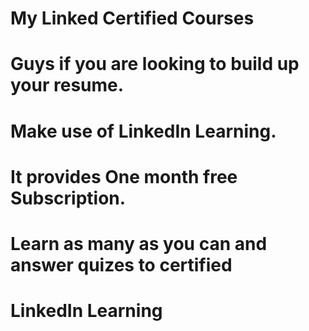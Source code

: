 # My Linked Certified Courses

# Guys if you are looking to build up your resume.

# Make use of LinkedIn Learning.

# It provides One month free Subscription.

# Learn as many as you can and answer quizes to certified

# LinkedIn Learning

